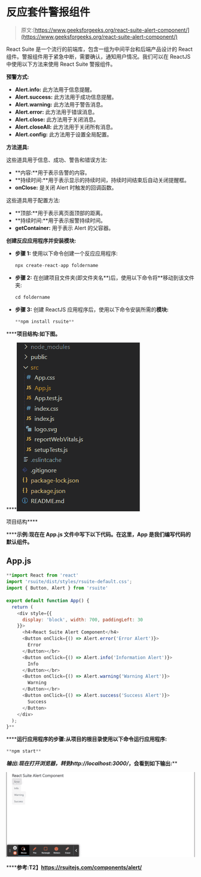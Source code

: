 # 反应套件警报组件

> 原文:[https://www.geeksforgeeks.org/react-suite-alert-component/](https://www.geeksforgeeks.org/react-suite-alert-component/)

React Suite 是一个流行的前端库，包含一组为中间平台和后端产品设计的 React 组件。警报组件用于紧急中断，需要确认，通知用户情况。我们可以在 ReactJS 中使用以下方法来使用 React Suite 警报组件。

**预警方式:**

*   **Alert.info:** 此方法用于信息提醒。
*   **Alert.success:** 此方法用于成功信息提醒。
*   **Alert.warning:** 此方法用于警告消息。
*   **Alert.error:** 此方法用于错误消息。
*   **Alert.close:** 此方法用于关闭消息。
*   **Alert.closeAll:** 此方法用于关闭所有消息。
*   **Alert.config:** 此方法用于设置全局配置。

**方法道具:**

这些道具用于信息、成功、警告和错误方法:

*   **内容:**用于表示告警的内容。
*   **持续时间:**用于表示显示的持续时间，持续时间结束后自动关闭提醒框。
*   **onClose:** 是关闭 Alert 时触发的回调函数。

这些道具用于配置方法:

*   **顶部:**用于表示离页面顶部的距离。
*   **持续时间:**用于表示报警持续时间。
*   **getContainer:** 用于表示 Alert 的父容器。

**创建反应应用程序并安装模块:**

*   **步骤 1:** 使用以下命令创建一个反应应用程序:

    ```jsx
    npx create-react-app foldername
    ```

*   **步骤 2:** 在创建项目文件夹(即文件夹名**)后，使用以下命令将**移动到该文件夹:

    ```jsx
    cd foldername
    ```

*   **步骤 3:** 创建 ReactJS 应用程序后，使用以下命令安装所需的****模块:****

    ```jsx
    **npm install rsuite**
    ```

******项目结构:**如下图。****

****![](img/f04ae0d8b722a9fff0bd9bd138b29c23.png)

项目结构**** 

******示例:**现在在 **App.js** 文件中写下以下代码。在这里，App 是我们编写代码的默认组件。****

## ****App.js****

```jsx
**import React from 'react'
import 'rsuite/dist/styles/rsuite-default.css';
import { Button, Alert } from 'rsuite'

export default function App() {
  return (
    <div style={{
      display: 'block', width: 700, paddingLeft: 30
    }}>
      <h4>React Suite Alert Component</h4>
      <Button onClick={() => Alert.error('Error Alert')}>
        Error 
      </Button></br>
      <Button onClick={() => Alert.info('Information Alert')}>
        Info 
      </Button></br>
      <Button onClick={() => Alert.warning('Warning Alert')}>
        Warning 
      </Button></br>
      <Button onClick={() => Alert.success('Success Alert')}> 
        Success 
      </Button>
    </div>
  );
}**
```

******运行应用程序的步骤:**从项目的根目录使用以下命令运行应用程序:****

```jsx
**npm start**
```

******输出:**现在打开浏览器，转到***http://localhost:3000/***，会看到如下输出:****

****![](img/af63631295b73e7518f5298b13264294.png)****

******参考:**T2】https://rsuitejs.com/components/alert/****
